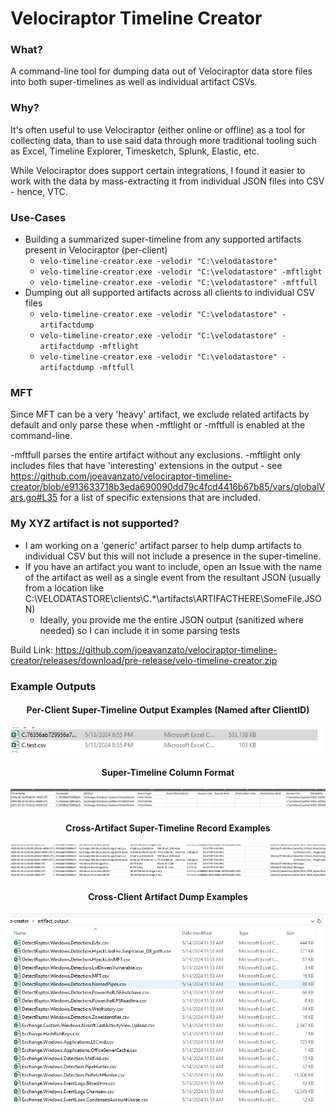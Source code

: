 # Velociraptor Timeline Creator

### What?

A command-line tool for dumping data out of Velociraptor data store files into both super-timelines as well as individual artifact CSVs.

### Why?

It's often useful to use Velociraptor (either online or offline) as a tool for collecting data, than to use said data through more traditional tooling such as Excel, Timeline Explorer, Timesketch, Splunk, Elastic, etc.

While Velociraptor does support certain integrations, I found it easier to work with the data by mass-extracting it from individual JSON files into CSV - hence, VTC.

### Use-Cases
* Building a summarized super-timeline from any supported artifacts present in Velociraptor (per-client)
  * ```velo-timeline-creator.exe -velodir "C:\velodatastore"```
  * ```velo-timeline-creator.exe -velodir "C:\velodatastore" -mftlight```
  * ```velo-timeline-creator.exe -velodir "C:\velodatastore" -mftfull```
* Dumping out all supported artifacts across all clients to individual CSV files
  * ```velo-timeline-creator.exe -velodir "C:\velodatastore" -artifactdump```
  * ```velo-timeline-creator.exe -velodir "C:\velodatastore" -artifactdump -mftlight```
  * ```velo-timeline-creator.exe -velodir "C:\velodatastore" -artifactdump -mftfull```

### MFT 
Since MFT can be a very 'heavy' artifact, we exclude related artifacts by default and only parse these when -mftlight or -mftfull is enabled at the command-line.

-mftfull parses the entire artifact without any exclusions.
-mftlight only includes files that have 'interesting' extensions in the output - see https://github.com/joeavanzato/velociraptor-timeline-creator/blob/e913633718b3eda690090dd79c4fcd4416b67b85/vars/globalVars.go#L35 for a list of specific extensions that are included.


### My XYZ artifact is not supported?
* I am working on a 'generic' artifact parser to help dump  artifacts to individual CSV but this will not include a presence in the super-timeline.
* If you have an artifact you want to include, open an Issue with the name of the artifact as well as a single event from the resultant JSON (usually from a location like C:\VELODATASTORE\clients\C.*\artifacts\ARTIFACTHERE\SomeFile.JSON)
  * Ideally, you provide me the entire JSON output (sanitized where needed) so I can include it in some parsing tests

Build Link: https://github.com/joeavanzato/velociraptor-timeline-creator/releases/download/pre-release/velo-timeline-creator.zip

### Example Outputs

<h4 align="center">Per-Client Super-Timeline Output Examples (Named after ClientID)</h4>
<p align="center">
<img src="images/example1.png">
</p>
<h4 align="center">Super-Timeline Column Format</h4>
<p align="center">
<img src="images/columnExamples.png">
</p>
<h4 align="center">Cross-Artifact Super-Timeline Record Examples</h4>
<p align="center">
<img src="images/dataExamples.png">
</p>
<h4 align="center">Cross-Client Artifact Dump Examples</h4>
<p align="center">
<img src="images/example2.png">
</p>

